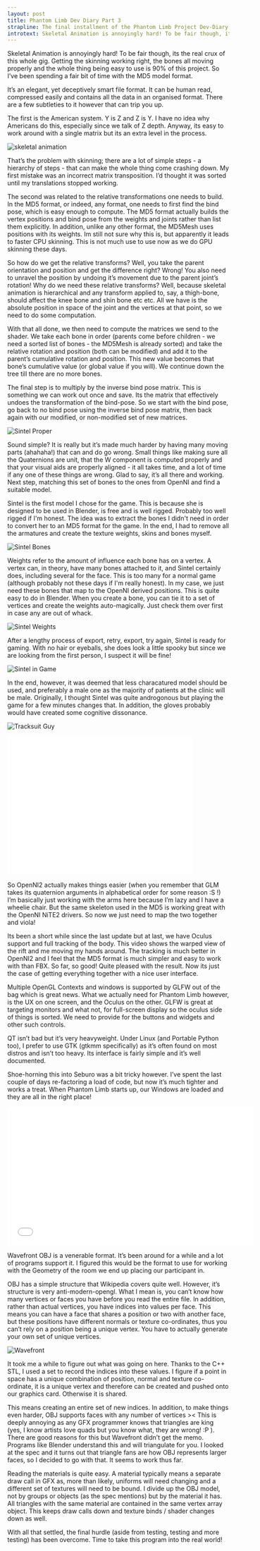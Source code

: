 ```yaml
---
layout: post
title: Phantom Limb Dev Diary Part 3
strapline: The final installment of the Phantom Limb Project Dev-Diary
introtext: Skeletal Animation is annoyingly hard! To be fair though, its the real crux of this whole gig. Getting the skinning working right, the bones all moving properly and the whole thing being easy to use is 90% of this project. So I’ve been spending a fair bit of time with the MD5 model format.
---
```


Skeletal Animation is annoyingly hard! To be fair though, its the real crux of this whole gig. Getting the skinning working right, the bones all moving properly and the whole thing being easy to use is 90% of this project. So I’ve been spending a fair bit of time with the MD5 model format.

It’s an elegant, yet deceptively smart file format. It can be human read, compressed easily and contains all the data in an organised format. There are a few subtleties to it however that can trip you up. 

The first is the American system. Y is Z and Z is Y. I have no idea why Americans do this, especially since we talk of Z depth. Anyway, its easy to work around with a single matrix but its an extra level in the process. 

![skeletal animation](https://31.media.tumblr.com/6eb21831e9ca543c10c4bbd40ff629f3/tumblr_inline_mwtllltESP1rjqjsc.png)

That’s the problem with skinning; there are a lot of simple steps - a hierarchy of steps - that can make the whole thing come crashing down. My first mistake was an incorrect matrix transposition. I’d thought it was sorted until my translations stopped working.

The second was related to the relative transformations one needs to build. In the MD5 format, or indeed, any format, one needs to first find the bind pose, which is easy enough to compute. The MD5 format actually builds the vertex positions and bind pose from the weights and joints rather than list them explicitly. In addition, unlike any other format, the MD5Mesh uses positions with its weights. Im still not sure why this is, but apparently it leads to faster CPU skinning. This is not much use to use now as we do GPU skinning these days. 

So how do we get the relative transforms? Well, you take the parent orientation and position and get the difference right? Wrong! You also need to unravel the position by undoing it’s movement due to the parent joint’s rotation! Why do we need these relative transforms? Well, because skeletal animation is hierarchical and any transform applied to, say, a thigh-bone, should affect the knee bone and shin bone etc etc. All we have is the absolute position in space of the joint and the vertices at that point, so we need to do some computation.

With that all done, we then need to compute the matrices we send to the shader. We take each bone in order (parents come before children - we need a sorted list of bones - the MD5Mesh is already sorted) and take the relative rotation and position (both can be modified) and add it to the parent’s cumulative rotation and position. This new value becomes that bone’s cumulative value (or global value if you will). We continue down the tree till there are no more bones.

The final step is to multiply by the inverse bind pose matrix. This is something we can work out once and save. Its the matrix that effectively undoes the transformation of the bind-pose. So we start with the bind pose, go back to no bind pose using the inverse bind pose matrix, then back again with our modified, or non-modified set of new matrices. 

![Sintel Proper](http://farm6.staticflickr.com/5550/12318304625_dbed7729a7.jpg)

Sound simple? It is really but it’s made much harder by having many moving parts (ahahaha!) that can and do go wrong. Small things like making sure all the Quaternions are unit, that the W component is computed properly and that your visual aids are properly aligned - it all takes time, and a lot of time if any one of these things are wrong. Glad to say, it’s all there and working. Next step, matching this set of bones to the ones from OpenNI and find a suitable model.

Sintel is the first model I chose for the game. This is because she is designed to be used in Blender, is free and is well rigged. Probably too well rigged if I'm honest. The idea was to extract the bones I didn't need in order to convert her to an MD5 format for the game. In the end, I had to remove all the armatures and create the texture weights, skins and bones myself.

![Sintel Bones](http://farm6.staticflickr.com/5516/12318308255_eb3b5d9aee.jpg)

Weights refer to the amount of influence each bone has on a vertex. A vertex can, in theory, have many bones attached to it, and Sintel certainly does, including several for the face. This is too many for a normal game (although probably not these days if I'm really honest). In my case, we just need these bones that map to the OpenNI derived positions. This is quite easy to do in Blender. When you create a bone, you can tie it to a set of vertices and create the weights auto-magically. Just check them over first in case any are out of whack.

![Sintel Weights](http://farm4.staticflickr.com/3667/12318460703_24c4e06071.jpg)

After a lengthy process of export, retry, export, try again, Sintel is ready for gaming. With no hair or eyeballs, she does look a little spooky but since we are looking from the first person, I suspect it will be fine!

![Sintel in Game](http://farm8.staticflickr.com/7424/12318737434_ae0b14b9b4.jpg)

In the end, however, it was deemed that less characatured model should be used, and preferably a male one as the majority of patients at the clinic will be male. Originally, I thought Sintel was quite androgonous but playing the game for a few minutes changes that. In addition, the gloves probably would have created some cognitive dissonance.

![Tracksuit Guy](http://farm4.staticflickr.com/3783/12318738024_11f4cb01e2.jpg)


<iframe width="420" height="315" src="//www.youtube.com/embed/sI57F-j-7jM" frameborder="0" allowfullscreen></iframe>

So OpenNI2 actually makes things easier (when you remember that GLM takes its quaternion arguments in alphabetical order for some reason :S !) I’m basically just working with the arms here because I’m lazy and I have a wheelie chair. But the same skeleton used in the MD5 is working great with the OpenNI NiTE2 drivers. So now we just need to map the two together and viola!


Its been a short while since the last update but at last, we have Oculus support and full tracking of the body. This video shows the warped view of the rift and me moving my hands around. The tracking is much better in OpenNI2 and I feel that the MD5 format is much simpler and easy to work with than FBX. So far, so good! Quite pleased with the result. Now its just the case of getting everything together with a nice user interface.


Multiple OpenGL Contexts and windows is supported by GLFW out of the bag which is great news. What we actually need for Phantom Limb however, is the UX on one screen, and the Oculus on the other. GLFW is great at targeting monitors and what not, for full-screen display so the oculus side of things is sorted. We need to provide for the buttons and widgets and other such controls.

QT isn’t bad but it’s very heavyweight. Under Linux (and Portable Python too), I prefer to use GTK (gtkmm specifically) as it’s often found on most distros and isn’t too heavy. Its interface is fairly simple and it’s well documented.

Shoe-horning this into Seburo was a bit tricky however. I’ve spent the last couple of days re-factoring a load of code, but now it’s much tighter and works a treat. When Phantom Limb starts up, our Windows are loaded and they are all in the right place!

<iframe width="560" height="315" src="//www.youtube.com/embed/xC9cHl3v8bg" frameborder="0" allowfullscreen></iframe>


Wavefront OBJ is a venerable format. It’s been around for a while and a lot of programs support it. I figured this would be the format to use for working with the Geometry of the room we end up placing our participant in.

OBJ has a simple structure that Wikipedia covers quite well. However, it’s structure is very anti-modern-opengl. What I mean is, you can’t know how many vertices or faces you have before you read the entire file. In addition, rather than actual vertices, you have indices into values per face. This means you can have a face that shares a position or two with another face, but these positions have different normals or texture co-ordinates, thus you can’t rely on a position being a unique vertex. You have to actually generate your own set of unique vertices.

![Wavefront](http://farm8.staticflickr.com/7407/12318460003_13df18cce3.jpg)

It took me a while to figure out what was going on here. Thanks to the C++ STL, I used a set to record the indices into these values. I figure if a point in space has a unique combination of position, normal and texture co-ordinate, it is a unique vertex and therefore can be created and pushed onto our graphics card. Otherwise it is shared.

This means creating an entire set of new indices. In addition, to make things even harder, OBJ supports faces with any number of vertices >< This is deeply annoying as any GFX programmer knows that triangles are king (yes, I know artists love quads but you know what, they are wrong! :P ). There are good reasons for this but Wavefront didn’t get the memo. Programs like Blender understand this and will triangulate for you. I looked at the spec and it turns out that triangle fans are how OBJ represents larger faces, so I decided to go with that. It seems to work thus far.

Reading the materials is quite easy. A material typically means a separate draw call in GFX as, more than likely, uniforms will need changing and a different set of textures will need to be bound. I divide up the OBJ model, not by groups or objects (as the spec mentions) but by the material it has. All triangles with the same material are contained in the same vertex array object. This keeps draw calls down and texture binds / shader changes down as well. 

With all that settled, the final hurdle (aside from testing, testing and more testing) has been overcome. Time to take this program into the real world!